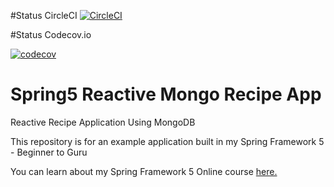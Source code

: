 #Status CircleCI
[![CircleCI](https://circleci.com/gh/faltdor/Spring5-Reactive-Mongo-Recipe-App.svg?style=svg)](https://circleci.com/gh/faltdor/Spring5-Reactive-Mongo-Recipe-App)


#Status Codecov.io

[![codecov](https://codecov.io/gh/faltdor/Spring5-Reactive-Mongo-Recipe-App/branch/master/graph/badge.svg)](https://codecov.io/gh/faltdor/Spring5-Reactive-Mongo-Recipe-App)



# Spring5 Reactive Mongo Recipe App
Reactive Recipe Application Using MongoDB

This repository is for an example application built in my Spring Framework 5 - Beginner to Guru

You can learn about my Spring Framework 5 Online course [here.](http://courses.springframework.guru/p/spring-framework-5-begginer-to-guru/?product_id=363173)